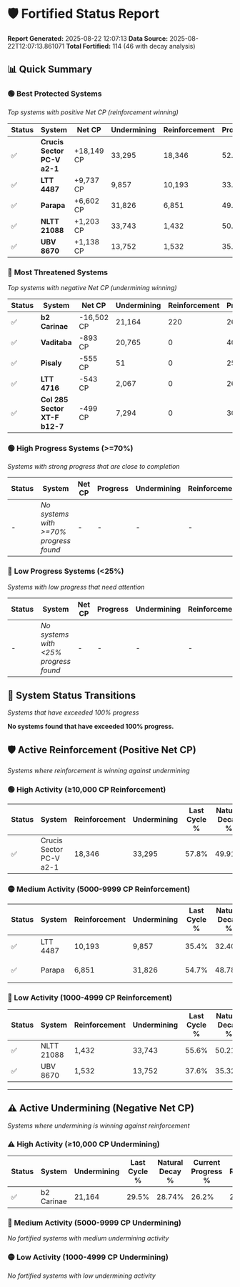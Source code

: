 # 🛡️ Fortified Status Report

**Report Generated:** 2025-08-22 12:07:13
**Data Source:** 2025-08-22T12:07:13.861071
**Total Fortified:** 114 (46 with decay analysis)

## 📊 Quick Summary

### 🟢 **Best Protected Systems**
*Top systems with positive Net CP (reinforcement winning)*

| Status | System | Net CP | Undermining | Reinforcement | Progress |
|--------|--------|--------|-------------|---------------|----------|
| ✅ | **Crucis Sector PC-V a2-1** | +18,149 CP | 33,295 | 18,346 | 52.7% |
| ✅ | **LTT 4487** | +9,737 CP | 9,857 | 10,193 | 33.9% |
| ✅ | **Parapa** | +6,602 CP | 31,826 | 6,851 | 49.8% |
| ✅ | **NLTT 21088** | +1,203 CP | 33,743 | 1,432 | 50.4% |
| ✅ | **UBV 8670** | +1,138 CP | 13,752 | 1,532 | 35.5% |

### 🔴 **Most Threatened Systems**
*Top systems with negative Net CP (undermining winning)*

| Status | System | Net CP | Undermining | Reinforcement | Progress |
|--------|--------|--------|-------------|---------------|----------|
| ✅ | **b2 Carinae** | -16,502 CP | 21,164 | 220 | 26.2% |
| ✅ | **Vaditaba** | -893 CP | 20,765 | 0 | 40.0% |
| ✅ | **Pisaly** | -555 CP | 51 | 0 | 25.0% |
| ✅ | **LTT 4716** | -543 CP | 2,067 | 0 | 26.5% |
| ✅ | **Col 285 Sector XT-F b12-7** | -499 CP | 7,294 | 0 | 30.4% |

### 🟢 **High Progress Systems (>=70%)**
*Systems with strong progress that are close to completion*

| Status | System | Net CP | Progress | Undermining | Reinforcement |
|--------|--------|--------|----------|-------------|---------------|
| - | *No systems with >=70% progress found* | - | - | - | - |

### 🔴 **Low Progress Systems (<25%)**
*Systems with low progress that need attention*

| Status | System | Net CP | Progress | Undermining | Reinforcement |
|--------|--------|--------|----------|-------------|---------------|
| - | *No systems with <25% progress found* | - | - | - | - |
## 🔄 System Status Transitions
*Systems that have exceeded 100% progress*

**No systems found that have exceeded 100% progress.**

## 🛡️ Active Reinforcement (Positive Net CP)
*Systems where reinforcement is winning against undermining*

### 🟢 High Activity (≥10,000 CP Reinforcement)

| Status | System | Reinforcement | Undermining | Last Cycle % | Natural Decay % | Current Progress % | Current CP | Net CP | Activity |
|--------|--------|---------------|-------------|--------------|-----------------|-------------------|------------|--------|----------|
| ✅ | Crucis Sector PC-V a2-1 | 18,346 | 33,295 | 57.8% | 49.91% | 52.7% | 342,550 | +18,149 | 🟢 High Reinforcement |

### 🟡 Medium Activity (5000-9999 CP Reinforcement)

| Status | System | Reinforcement | Undermining | Last Cycle % | Natural Decay % | Current Progress % | Current CP | Net CP | Activity |
|--------|--------|---------------|-------------|--------------|-----------------|-------------------|------------|--------|----------|
| ✅ | LTT 4487 | 10,193 | 9,857 | 35.4% | 32.40% | 33.9% | 220,349 | +9,737 | 🟡 Medium Reinforcement |
| ✅ | Parapa | 6,851 | 31,826 | 54.7% | 48.78% | 49.8% | 323,700 | +6,602 | 🟡 Medium Reinforcement |

### 🔴 Low Activity (1000-4999 CP Reinforcement)

| Status | System | Reinforcement | Undermining | Last Cycle % | Natural Decay % | Current Progress % | Current CP | Net CP | Activity |
|--------|--------|---------------|-------------|--------------|-----------------|-------------------|------------|--------|----------|
| ✅ | NLTT 21088 | 1,432 | 33,743 | 55.6% | 50.21% | 50.4% | 327,600 | +1,203 | 🔵 Low Reinforcement |
| ✅ | UBV 8670 | 1,532 | 13,752 | 37.6% | 35.32% | 35.5% | 230,750 | +1,138 | 🔵 Low Reinforcement |


---

## ⚠️ Active Undermining (Negative Net CP)
*Systems where undermining is winning against reinforcement*

### ⚠️ High Activity (≥10,000 CP Undermining)

| Status | System | Undermining | Last Cycle % | Natural Decay % | Current Progress % | Reinforcement | Current CP | Net CP | Activity |
|--------|--------|-------------|--------------|-----------------|-------------------|---------------|------------|--------|----------|
| ✅ | b2 Carinae | 21,164 | 29.5% | 28.74% | 26.2% | 220 | 170,300 | -16,502 | ⚠️ High Undermining |

### 🔶 Medium Activity (5000-9999 CP Undermining)

*No fortified systems with medium undermining activity*

### 🟡 Low Activity (1000-4999 CP Undermining)

*No fortified systems with low undermining activity*
